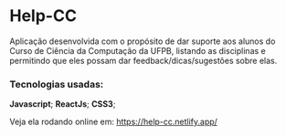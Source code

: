 # Help-CC
Aplicação desenvolvida com o propósito de dar suporte aos alunos do Curso de Ciência da Computação da UFPB, listando as disciplinas e permitindo que eles possam dar feedback/dicas/sugestões sobre elas.

### Tecnologias usadas:

**Javascript**;
**ReactJs**;
**CSS3**;

Veja ela rodando online em:
https://help-cc.netlify.app/

